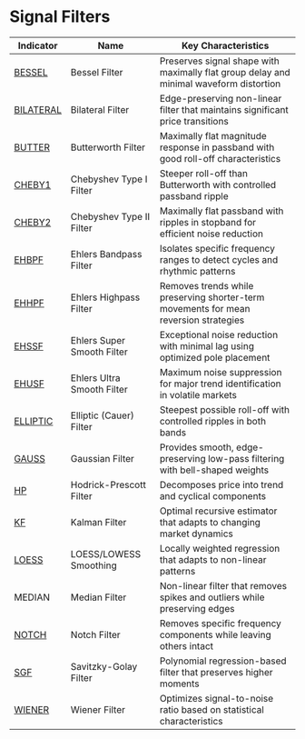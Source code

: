 # Signal Filters

| Indicator | Name | Key Characteristics |
|-----------|------|---------------------|
| [BESSEL](/indicators/filters/bessel.md) | Bessel Filter | Preserves signal shape with maximally flat group delay and minimal waveform distortion |
| [BILATERAL](/indicators/filters/bilateral.md) | Bilateral Filter | Edge-preserving non-linear filter that maintains significant price transitions |
| [BUTTER](/indicators/filters/butter.md) | Butterworth Filter | Maximally flat magnitude response in passband with good roll-off characteristics |
| [CHEBY1](/indicators/filters/cheby1.md) | Chebyshev Type I Filter | Steeper roll-off than Butterworth with controlled passband ripple |
| [CHEBY2](/indicators/filters/cheby2.md) | Chebyshev Type II Filter | Maximally flat passband with ripples in stopband for efficient noise reduction |
| [EHBPF](/indicators/filters/ehbpf.md) | Ehlers Bandpass Filter | Isolates specific frequency ranges to detect cycles and rhythmic patterns |
| [EHHPF](/indicators/filters/ehhpf.md) | Ehlers Highpass Filter | Removes trends while preserving shorter-term movements for mean reversion strategies |
| [EHSSF](/indicators/filters/ehssf.md) | Ehlers Super Smooth Filter | Exceptional noise reduction with minimal lag using optimized pole placement |
| [EHUSF](/indicators/filters/ehusf.md) | Ehlers Ultra Smooth Filter | Maximum noise suppression for major trend identification in volatile markets |
| [ELLIPTIC](/indicators/filters/elliptic.md) | Elliptic (Cauer) Filter | Steepest possible roll-off with controlled ripples in both bands |
| [GAUSS](/indicators/filters/gauss.md)  | Gaussian Filter | Provides smooth, edge-preserving low-pass filtering with bell-shaped weights |
| [HP](/indicators/filters/hp.md) | Hodrick-Prescott Filter | Decomposes price into trend and cyclical components |
| [KF](/indicators/filters/kf.md) | Kalman Filter | Optimal recursive estimator that adapts to changing market dynamics |
| [LOESS](/indicators/filters/loess.md) | LOESS/LOWESS Smoothing | Locally weighted regression that adapts to non-linear patterns |
| MEDIAN | Median Filter | Non-linear filter that removes spikes and outliers while preserving edges |
| [NOTCH](/indicators/filters/notch.md) | Notch Filter | Removes specific frequency components while leaving others intact |
| [SGF](/indicators/filters/sgf.md) | Savitzky-Golay Filter | Polynomial regression-based filter that preserves higher moments |
| [WIENER](/indicators/filters/wiener.md) | Wiener Filter | Optimizes signal-to-noise ratio based on statistical characteristics |
